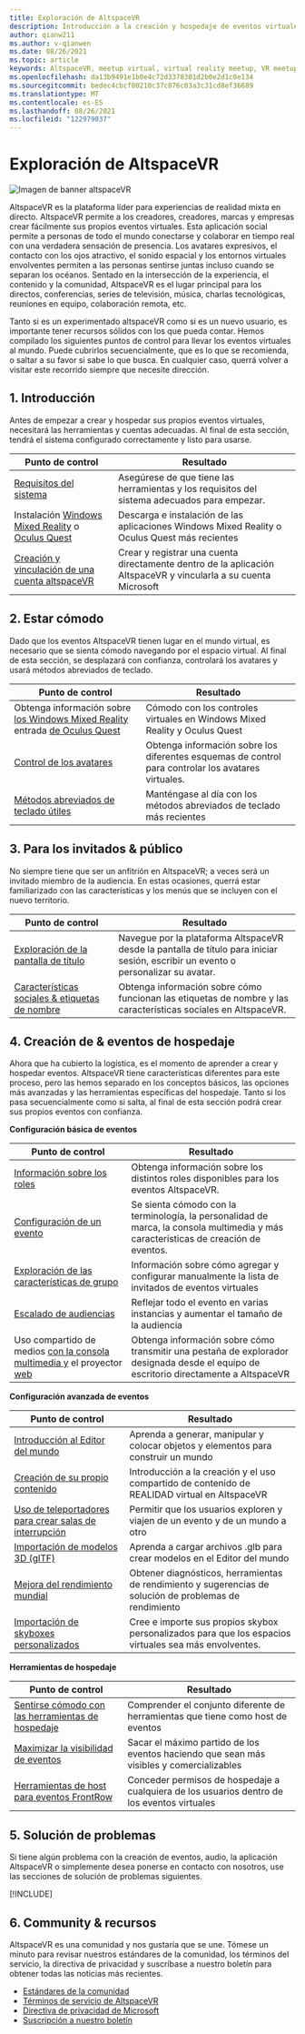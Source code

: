 ```yaml
---
title: Exploración de AltspaceVR
description: Introducción a la creación y hospedaje de eventos virtuales en la plataforma AltspaceVR con nuestro recorrido de punto de control seleccionado.
author: qianw211
ms.author: v-qianwen
ms.date: 08/26/2021
ms.topic: article
keywords: AltspaceVR, meetup virtual, virtual reality meetup, VR meetup, virtual reality platforms, VR platform, immersive virtual events, immersive VR events, virtual reality events, VR events, VR world-building, immersive VR experience, social VR platform, VR platform, VR event hosting, social virtual reality, virtual reality event hosting
ms.openlocfilehash: da13b9491e1b0e4c72d3378301d2b0e2d1c0e134
ms.sourcegitcommit: bedec4cbcf00210c37c076c03a3c31cd8ef36689
ms.translationtype: MT
ms.contentlocale: es-ES
ms.lasthandoff: 08/26/2021
ms.locfileid: "122979037"
---
```

# <a name="exploring-altspacevr"></a>Exploración de AltspaceVR

![Imagen de banner altspaceVR](images/altspace-vr-banner.png)

AltspaceVR es la plataforma líder para experiencias de realidad mixta en directo. AltspaceVR permite a los creadores, creadores, marcas y empresas crear fácilmente sus propios eventos virtuales. Esta aplicación social permite a personas de todo el mundo conectarse y colaborar en tiempo real con una verdadera sensación de presencia. Los avatares expresivos, el contacto con los ojos atractivo, el sonido espacial y los entornos virtuales envolventes permiten a las personas sentirse juntas incluso cuando se separan los océanos. Sentado en la intersección de la experiencia, el contenido y la comunidad, AltspaceVR es el lugar principal para los directos, conferencias, series de televisión, música, charlas tecnológicas, reuniones en equipo, colaboración remota, etc.  

Tanto si es un experimentado altspaceVR como si es un nuevo usuario, es importante tener recursos sólidos con los que pueda contar. Hemos compilado los siguientes puntos de control para llevar los eventos virtuales al mundo. Puede cubrirlos secuencialmente, que es lo que se recomienda, o saltar a su favor si sabe lo que busca. En cualquier caso, querrá volver a visitar este recorrido siempre que necesite dirección.

## <a name="1-getting-started"></a>1. Introducción

Antes de empezar a crear y hospedar sus propios eventos virtuales, necesitará las herramientas y cuentas adecuadas. Al final de esta sección, tendrá el sistema configurado correctamente y listo para usarse.

|  Punto de control  |  Resultado  |
| --- | --- |
| [Requisitos del sistema](getting-started/system-requirements.md) | Asegúrese de que tiene las herramientas y los requisitos del sistema adecuados para empezar. |
| Instalación [Windows Mixed Reality](getting-started/wmr-installation.md) o [Oculus Quest](getting-started/oculus-installation.md)| Descarga e instalación de las aplicaciones Windows Mixed Reality o Oculus Quest más recientes |
| [Creación y vinculación de una cuenta altspaceVR](getting-started/creating-and-linking-accounts.md) | Crear y registrar una cuenta directamente dentro de la aplicación AltspaceVR y vincularla a su cuenta Microsoft|

## <a name="2-getting-comfortable"></a>2. Estar cómodo

Dado que los eventos AltspaceVR tienen lugar en el mundo virtual, es necesario que se sienta cómodo navegando por el espacio virtual. Al final de esta sección, se desplazará con confianza, controlará los avatares y usará métodos abreviados de teclado.

|  Punto de control  |  Resultado  |
| --- | --- |
| Obtenga información sobre [los Windows Mixed Reality](getting-started/wmr-controls.md) entrada [de Oculus Quest](getting-started/oculus-controls.md) | Cómodo con los controles virtuales en Windows Mixed Reality y Oculus Quest |
| [Control de los avatares](getting-started/avatar-controls.md) | Obtenga información sobre los diferentes esquemas de control para controlar los avatares virtuales. |
| [Métodos abreviados de teclado útiles](getting-started/keyboard-shortcuts.md) | Manténgase al día con los métodos abreviados de teclado más recientes |

## <a name="3-for-guests--audiences"></a>3. Para los invitados & público

No siempre tiene que ser un anfitrión en AltspaceVR; a veces será un invitado miembro de la audiencia. En estas ocasiones, querrá estar familiarizado con las características y los menús que se incluyen con el nuevo territorio.

|  Punto de control  |  Resultado  |
| --- | --- |
| [Exploración de la pantalla de título](community/exploring-title-screen.md) | Navegue por la plataforma AltspaceVR desde la pantalla de título para iniciar sesión, escribir un evento o personalizar su avatar. |
| [Características sociales & etiquetas de nombre](faqs/nametags.md) | Obtenga información sobre cómo funcionan las etiquetas de nombre y las características sociales en AltspaceVR. |

## <a name="4-creating--hosting-events"></a>4. Creación de & eventos de hospedaje

Ahora que ha cubierto la logística, es el momento de aprender a crear y hospedar eventos. AltspaceVR tiene características diferentes para este proceso, pero las hemos separado en los conceptos básicos, las opciones más avanzadas y las herramientas específicas del hospedaje. Tanto si los pasa secuencialmente como si salta, al final de esta sección podrá crear sus propios eventos con confianza.

**Configuración básica de eventos**

|  Punto de control  |  Resultado  |
| --- | --- |
| [Información sobre los roles](getting-started/roles.md) | Obtenga información sobre los distintos roles disponibles para los eventos AltspaceVR. |
| [Configuración de un evento](tutorials/creating-an-event.md) | Se sienta cómodo con la terminología, la personalidad de marca, la consola multimedia y más características de creación de eventos. |
| [Exploración de las características de grupo](tutorials/group-features.md) | Información sobre cómo agregar y configurar manualmente la lista de invitados de eventos virtuales |
| [Escalado de audiencias](faqs/scaling-audiences.md) | Reflejar todo el evento en varias instancias y aumentar el tamaño de la audiencia |
| Uso compartido de medios [con la consola multimedia y](tutorials/multimedia-console.md) el proyector [web](tutorials/web-projector-streaming.md) | Obtenga información sobre cómo transmitir una pestaña de explorador designada desde el equipo de escritorio directamente a AltspaceVR |

**Configuración avanzada de eventos**

|  Punto de control  |  Resultado  |
| --- | --- |
| [Introducción al Editor del mundo](world-building/world-editor-getting-started.md) | Aprenda a generar, manipular y colocar objetos y elementos para construir un mundo |
| [Creación de su propio contenido](community/creating-content.md) | Introducción a la creación y el uso compartido de contenido de REALIDAD virtual en AltspaceVR |
| [Uso de teleportadores para crear salas de interrupción](tutorials/teleporting.md) | Permitir que los usuarios exploren y viajen de un evento y de un mundo a otro |
| [Importación de modelos 3D (glTF)](world-building/importing-models.md) | Aprenda a cargar archivos .glb para crear modelos en el Editor del mundo |
| [Mejora del rendimiento mundial](world-building/improving-performance.md) | Obtener diagnósticos, herramientas de rendimiento y sugerencias de solución de problemas de rendimiento |
| [Importación de skyboxes personalizados](world-building/uploading-custom-skyboxes.md) | Cree e importe sus propios skybox personalizados para que los espacios virtuales sea más envolventes. |

**Herramientas de hospedaje**

|  Punto de control  |  Resultado  |
| --- | --- |
| [Sentirse cómodo con las herramientas de hospedaje](tutorials/host-tools-overview.md) | Comprender el conjunto diferente de herramientas que tiene como host de eventos |
| [Maximizar la visibilidad de eventos](tutorials/main-events.md) | Sacar el máximo partido de los eventos haciendo que sean más visibles y comercializables |
| [Herramientas de host para eventos FrontRow](tutorials/host-tools-for-events.md) | Conceder permisos de hospedaje a cualquiera de los usuarios dentro de los eventos virtuales |

## <a name="5-troubleshooting"></a>5. Solución de problemas

Si tiene algún problema con la creación de eventos, audio, la aplicación AltspaceVR o simplemente desea ponerse en contacto con nosotros, use las secciones de solución de problemas siguientes. 

[!INCLUDE[](includes/troubleshooting.md)]

## <a name="6-community--resources"></a>6. Community & recursos

AltspaceVR es una comunidad y nos gustaría que se une. Tómese un minuto para revisar nuestros estándares de la comunidad, los términos del servicio, la directiva de privacidad y suscríbase a nuestro boletín para obtener todas las noticias más recientes.

* [Estándares de la comunidad](community/community-standards.md)
* [Términos de servicio de AltspaceVR](community/terms-of-service.md)
* [Directiva de privacidad de Microsoft](https://privacy.microsoft.com/privacystatement)
* [Suscripción a nuestro boletín](community/newsletter-subscriptions.md)